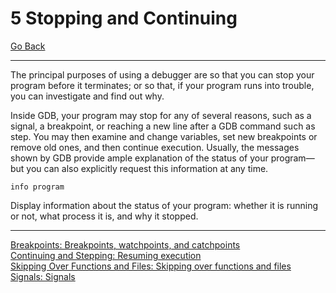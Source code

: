 # 5 Stopping and Continuing

[Go Back](./README.md)

----

The principal purposes of using a debugger are so that you can stop your program before it terminates; or so that, if your program runs into trouble, you can investigate and find out why.

Inside GDB, your program may stop for any of several reasons, such as a signal, a breakpoint, or reaching a new line after a GDB command such as step. You may then examine and change variables, set new breakpoints or remove old ones, and then continue execution. Usually, the messages shown by GDB provide ample explanation of the status of your program—but you can also explicitly request this information at any time.

```
info program
```
Display information about the status of your program: whether it is running or not, what process it is, and why it stopped.


-----


[Breakpoints: Breakpoints, watchpoints, and catchpoints ](./5_1_Breakpoints_Watchpoints_Catchpoints.md)<br />
[Continuing and Stepping: Resuming execution](./5_2_Continuing_and_Stepping.md)<br />
[Skipping Over Functions and Files: Skipping over functions and files](./5_3_Skipping_Over_Functions_and_Files.md)<br />
[Signals: Signals](./5_4_Signals.md)<br />
